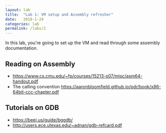 ```yaml
---
layout: lab
title:  "Lab 1: VM setup and Assembly refresher"
date:   2018-1-24
categories: lab
permalink: /labs/1
---
```


In this lab, you're going to set up the VM and read through some
assembly documentation.

## Reading on Assembly

- https://www.cs.cmu.edu/~fp/courses/15213-s07/misc/asm64-handout.pdf
- The calling convention https://aaronbloomfield.github.io/pdr/book/x86-64bit-ccc-chapter.pdf

## Tutorials on GDB

- https://beej.us/guide/bggdb/
- http://users.ece.utexas.edu/~adnan/gdb-refcard.pdf


